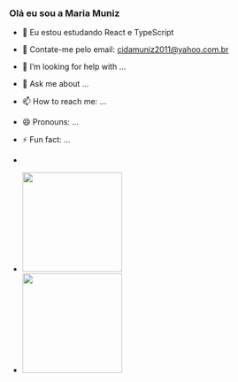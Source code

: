 ### Olá eu sou a Maria Muniz



- 🔭 Eu estou estudando React e TypeScript
- 👯 Contate-me pelo email: cidamuniz2011@yahoo.com.br
- 🤔 I’m looking for help with ...
- 💬 Ask me about ...
- 📫 How to reach me: ...
- 😄 Pronouns: ...
- ⚡ Fun fact: ...
- <div>
- <img height="180em" src="https://github-readme-stats.vercel.app/api?username=mariamuniz&show_icons=true&theme-dark&include_all_commits-true&count_private_true"/>
  
- <img height="180em" src="https://github-readme-stats.vercel.app/api/top-langs/?username=mariamuniz&layout-compact&langs_count-16&theme=dracula"/>
  </div>
